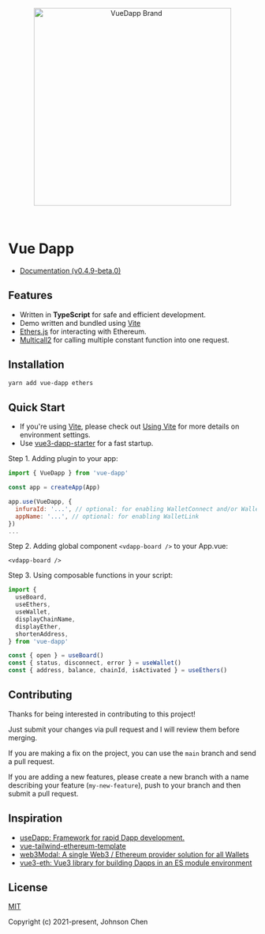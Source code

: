 <p align="center">
  <a href="https://github.com/chnejohnson/vue-dapp/blob/main/demo/src/assets/logo.png">
    <img src="https://github.com/chnejohnson/vue-dapp/blob/main/demo/src/assets/logo.png" alt="VueDapp Brand" style="max-width:100%;" width="400">
  </a>
</p>

<br />

# Vue Dapp

- [Documentation (v0.4.9-beta.0)](https://vue-dapp-docs.netlify.app/)

## Features

- Written in **TypeScript** for safe and efficient development.
- Demo written and bundled using [Vite](https://github.com/vitejs/vite)
- [Ethers.js](https://docs.ethers.io/v5/) for interacting with Ethereum.
- [Multicall2](https://github.com/makerdao/multicall) for calling multiple constant function into one request.

## Installation

```sh
yarn add vue-dapp ethers
```

## Quick Start

- If you're using [Vite](https://vitejs.dev/), please check out [Using Vite](https://vue-dapp-docs.netlify.app/using-vite.html) for more details on environment settings.
- Use [vue3-dapp-starter](https://github.com/chnejohnson/vue3-dapp-starter) for a fast startup.

Step 1. Adding plugin to your app:

```javascript
import { VueDapp } from 'vue-dapp'

const app = createApp(App)

app.use(VueDapp, {
  infuraId: '...', // optional: for enabling WalletConnect and/or WalletLink
  appName: '...', // optional: for enabling WalletLink
})
...
```

Step 2. Adding global component `<vdapp-board />` to your App.vue:

```vue
<vdapp-board />
```

Step 3. Using composable functions in your script:

```js
import {
  useBoard,
  useEthers,
  useWallet,
  displayChainName,
  displayEther,
  shortenAddress,
} from 'vue-dapp'

const { open } = useBoard()
const { status, disconnect, error } = useWallet()
const { address, balance, chainId, isActivated } = useEthers()
```

## Contributing

Thanks for being interested in contributing to this project!

Just submit your changes via pull request and I will review them before merging.

If you are making a fix on the project, you can use the `main` branch and send a pull request.

If you are adding a new features, please create a new branch with a name describing your feature (`my-new-feature`), push to your branch and then submit a pull request.

## Inspiration

- [useDapp: Framework for rapid Dapp development.](https://github.com/EthWorks/useDApp)
- [vue-tailwind-ethereum-template](https://github.com/ScopeLift/vue-tailwind-ethereum-template)
- [web3Modal: A single Web3 / Ethereum provider solution for all Wallets](https://github.com/Web3Modal/web3modal)
- [vue3-eth: Vue3 library for building Dapps in an ES module environment](https://github.com/samatechtw/vue3-eth)

## License

[MIT](https://opensource.org/licenses/MIT)

Copyright (c) 2021-present, Johnson Chen

```

```
